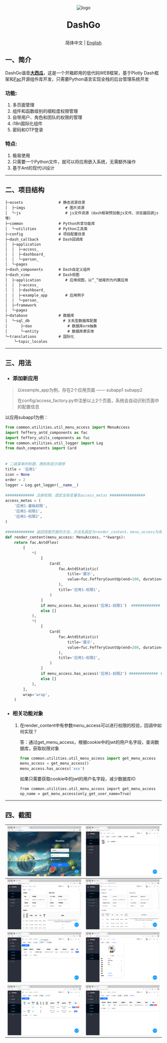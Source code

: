 <p align="center">
	<img alt="logo" src="https://github.com/luojiaaoo/DashGo/blob/main/logo.png">
</p>
<h1 align="center" style="margin: 30px 0 30px; font-weight: bold;">DashGo</h1>

<p align="center">
简体中文 | <a href="docs/README_en.md">English</a>
</p>

## 一、简介
DashGo谐音<u>**大西瓜**</u>，这是一个开箱即用的低代码WEB框架，基于Plotly Dash框架和[Fac](https://fac.feffery.tech/getting-started)开源组件库开发，只需要Python语言实现全栈的后台管理系统开发


### 功能:
1. 多页面管理
2. 组件和函数级别的细粒度权限管理
3. 自带用户、角色和团队的权限的管理
5. i18n国际化组件
6. 密码和OTP登录

### 特点:

1. 极易使用
2. 只需要一个Python文件，就可以将应用嵌入系统，无需额外操作
3. 基于Ant的现代UI设计

------

## 二、项目结构

```
├─assets                # 静态资源目录
│  ├─imgs                  # 图片资源
│  └─js                    # js文件资源（dash框架预加载js文件、浏览器回调js等）
├─common                # Python共享功能库
│  └─utilities          # Python工具类
├─config                # 项目配置目录
├─dash_callback         # Dash回调库
│  ├─application
│  │  ├─access_
│  │  ├─dashboard_
│  │  └─person_
│  └─pages
├─dash_components       # Dash自定义组件
├─dash_view             # Dash视图
│  ├─application           # 应用视图，以“_”结尾的为内置应用
│  │  ├─access_
│  │  ├─dashboard_
│  │  ├─example_app        # 应用例子
│  │  └─person_
│  ├─framework
│  └─pages
├─database              # 数据库
│  └─sql_db               # 关系型数据库配置
│      ├─dao                # 数据库orm抽象
│      └─entity             # 数据库表实体
└─translations          # 国际化
    └─topic_locales
```

------

## 三、用法

- ### 添加新应用

> 以example_app为例，存在2个应用页面 —— subapp1   subapp2
>
> 在config/access_factory.py中注册以上2个页面，系统会自动识别页面中的配置信息

以应用subapp1为例：

```python
from common.utilities.util_menu_access import MenuAccess
import feffery_antd_components as fac
import feffery_utils_components as fuc
from common.utilities.util_logger import Log
from dash_components import Card


# 二级菜单的标题、图标和显示顺序
title = '应用1'
icon = None
order = 2
logger = Log.get_logger(__name__)

############# 注册权限，固定全局变量名access_metas ################
access_metas = (
    '应用1-基础权限',
    '应用1-权限1',
    '应用1-权限2',
)

############# 返回视图页面的方法，方法名固定为render_content，menu_access为用户权限对象，kwargs为url内的query参数信息 #########
def render_content(menu_access: MenuAccess, **kwargs):
    return fac.AntdFlex(
        [
            *(
                [
                    Card(
                        fac.AntdStatistic(
                            title='展示',
                            value=fuc.FefferyCountUp(end=100, duration=3),
                        ),
                        title='应用1-权限1',
                    )
                ]
                if menu_access.has_access('应用1-权限1')  ############# 判断是否拥有“应用1-权限1”的权限
                else []
            ),
            *(
                [
                    Card(
                        fac.AntdStatistic(
                            title='展示',
                            value=fuc.FefferyCountUp(end=200, duration=3),
                        ),
                        title='应用1-权限2',
                    )
                ]
                if menu_access.has_access('应用1-权限2') ############# 判断是否拥有“应用1-权限2”的权限
                else []
            ),
        ],
        wrap='wrap',
    )
```

- ### 相关功能对象

  1. 在render_content中有参数menu_access可以进行权限的校验，回调中如何实现？

     答：通过get_menu_access，根据cookie中的jwt的用户名字段，查询数据库，获取权限对象

     ```python
     from common.utilities.util_menu_access import get_menu_access
     menu_access = get_menu_access()
     menu_access.has_access('xxx')
     ```

     如果只需要获取cookie中的jwt的用户名字段，减少数据库IO

     ```
     from common.utilities.util_menu_access import get_menu_access
     op_name = get_menu_access(only_get_user_name=True)
     ```

     

------

## 四、截图

|![](screenshots/login.png)|![](screenshots/workbench.png)|
| ---- | ---- |
|![](screenshots/moniter.png)|![](screenshots/moniter-en.png)|
|![](screenshots/role.png)|![](screenshots/person.png)|
|![](screenshots/user.png)|![](screenshots/group.png)|



